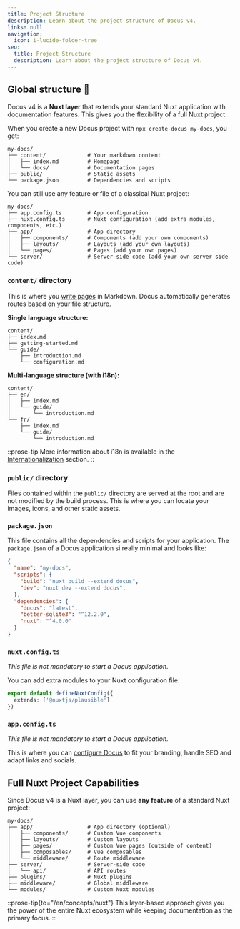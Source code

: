 ```yaml
---
title: Project Structure
description: Learn about the project structure of Docus v4.
links: null
navigation:
  icon: i-lucide-folder-tree
seo:
  title: Project Structure
  description: Learn about the project structure of Docus v4.
---
```


## Global structure :rose:

Docus v4 is a **Nuxt layer** that extends your standard Nuxt application with documentation features. This gives you the flexibility of a full Nuxt project.

When you create a new Docus project with `npx create-docus my-docs`, you get:

```text
my-docs/
├── content/             # Your markdown content
│   ├── index.md         # Homepage
│   └── docs/            # Documentation pages
├── public/              # Static assets
└── package.json         # Dependencies and scripts
```

You can still use any feature or file of a classical Nuxt project:

```text
my-docs/
├── app.config.ts        # App configuration
├── nuxt.config.ts       # Nuxt configuration (add extra modules, components, etc.)
├── app/                 # App directory
│   ├── components/      # Components (add your own components)
│   ├── layouts/         # Layouts (add your own layouts)
│   └── pages/           # Pages (add your own pages)
└── server/              # Server-side code (add your own server-side code)
```

### `content/` directory

This is where you [write pages](/en/concepts/edition) in Markdown. Docus automatically generates routes based on your file structure.

**Single language structure:**

```text
content/
├── index.md
├── getting-started.md
└── guide/
    ├── introduction.md
    └── configuration.md
```

**Multi-language structure (with i18n):**

```text
content/
├── en/
│   ├── index.md
│   └── guide/
│       └── introduction.md
└── fr/
    ├── index.md
    └── guide/
        └── introduction.md
```

::prose-tip
More information about i18n is available in the [Internationalization](/en/concepts/internationalization) section.
::

### `public/` directory

Files contained within the `public/` directory are served at the root and are not modified by the build process. This is where you can locate your images, icons, and other static assets.

### `package.json`

This file contains all the dependencies and scripts for your application. The `package.json` of
a Docus application si really minimal and looks like:

```json [package.json]
{
  "name": "my-docs",
  "scripts": {
    "build": "nuxt build --extend docus",
    "dev": "nuxt dev --extend docus",
  },
  "dependencies": {
    "docus": "latest",
    "better-sqlite3": "^12.2.0",
    "nuxt": "^4.0.0"
  }
}
```

### `nuxt.config.ts`

*This file is not mandatory to start a Docus application.*

You can add extra modules to your Nuxt configuration file:

```typescript [nuxt.config.ts]
export default defineNuxtConfig({
  extends: ['@nuxtjs/plausible']
})
```

### `app.config.ts`

*This file is not mandatory to start a Docus application.*

This is where you can [configure Docus](en/concepts/configuration) to fit your branding, handle SEO and adapt links and socials.

## Full Nuxt Project Capabilities

Since Docus v4 is a Nuxt layer, you can use **any feature** of a standard Nuxt project:

```text
my-docs/
├── app/                 # App directory (optional)
│   ├── components/      # Custom Vue components
│   ├── layouts/         # Custom layouts
│   ├── pages/           # Custom Vue pages (outside of content)
│   ├── composables/     # Vue composables
│   └── middleware/      # Route middleware
├── server/              # Server-side code
│   └── api/             # API routes
├── plugins/             # Nuxt plugins
├── middleware/          # Global middleware
└── modules/             # Custom Nuxt modules
```

::prose-tip{to="/en/concepts/nuxt"}
This layer-based approach gives you the power of the entire Nuxt ecosystem while keeping documentation as the primary focus.
::
